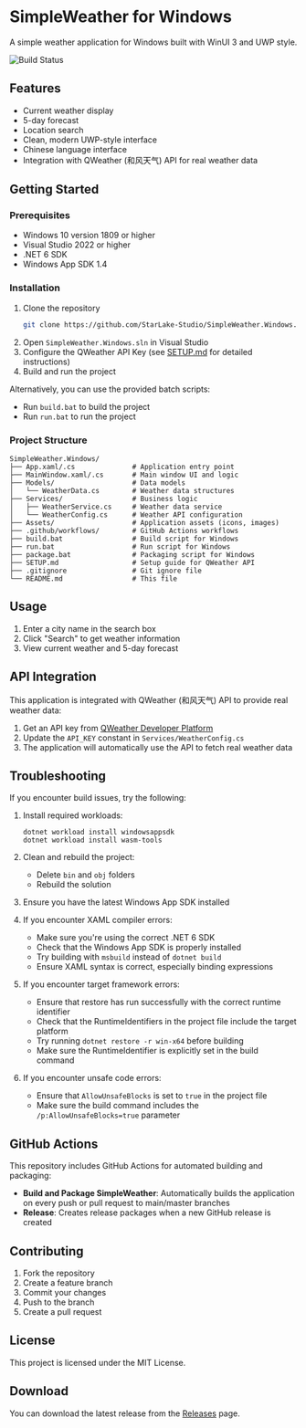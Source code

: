 # SimpleWeather for Windows

A simple weather application for Windows built with WinUI 3 and UWP style.

![Build Status](https://github.com/StarLake-Studio/SimpleWeather.Windows/workflows/Build%20and%20Package%20SimpleWeather/badge.svg)

## Features

- Current weather display
- 5-day forecast
- Location search
- Clean, modern UWP-style interface
- Chinese language interface
- Integration with QWeather (和风天气) API for real weather data

## Getting Started

### Prerequisites

- Windows 10 version 1809 or higher
- Visual Studio 2022 or higher
- .NET 6 SDK
- Windows App SDK 1.4

### Installation

1. Clone the repository
   ```bash
   git clone https://github.com/StarLake-Studio/SimpleWeather.Windows.git
   ```
2. Open `SimpleWeather.Windows.sln` in Visual Studio
3. Configure the QWeather API Key (see [SETUP.md](SETUP.md) for detailed instructions)
4. Build and run the project

Alternatively, you can use the provided batch scripts:
- Run `build.bat` to build the project
- Run `run.bat` to run the project

### Project Structure

```
SimpleWeather.Windows/
├── App.xaml/.cs              # Application entry point
├── MainWindow.xaml/.cs       # Main window UI and logic
├── Models/                   # Data models
│   └── WeatherData.cs        # Weather data structures
├── Services/                 # Business logic
│   ├── WeatherService.cs     # Weather data service
│   └── WeatherConfig.cs      # Weather API configuration
├── Assets/                   # Application assets (icons, images)
├── .github/workflows/        # GitHub Actions workflows
├── build.bat                 # Build script for Windows
├── run.bat                   # Run script for Windows
├── package.bat               # Packaging script for Windows
├── SETUP.md                  # Setup guide for QWeather API
├── .gitignore                # Git ignore file
└── README.md                 # This file
```

## Usage

1. Enter a city name in the search box
2. Click "Search" to get weather information
3. View current weather and 5-day forecast

## API Integration

This application is integrated with QWeather (和风天气) API to provide real weather data:

1. Get an API key from [QWeather Developer Platform](https://dev.qweather.com/)
2. Update the `API_KEY` constant in `Services/WeatherConfig.cs`
3. The application will automatically use the API to fetch real weather data

## Troubleshooting

If you encounter build issues, try the following:

1. Install required workloads:
   ```
   dotnet workload install windowsappsdk
   dotnet workload install wasm-tools
   ```

2. Clean and rebuild the project:
   - Delete `bin` and `obj` folders
   - Rebuild the solution

3. Ensure you have the latest Windows App SDK installed

4. If you encounter XAML compiler errors:
   - Make sure you're using the correct .NET 6 SDK
   - Check that the Windows App SDK is properly installed
   - Try building with `msbuild` instead of `dotnet build`
   - Ensure XAML syntax is correct, especially binding expressions

5. If you encounter target framework errors:
   - Ensure that restore has run successfully with the correct runtime identifier
   - Check that the RuntimeIdentifiers in the project file include the target platform
   - Try running `dotnet restore -r win-x64` before building
   - Make sure the RuntimeIdentifier is explicitly set in the build command

6. If you encounter unsafe code errors:
   - Ensure that `AllowUnsafeBlocks` is set to `true` in the project file
   - Make sure the build command includes the `/p:AllowUnsafeBlocks=true` parameter

## GitHub Actions

This repository includes GitHub Actions for automated building and packaging:

- **Build and Package SimpleWeather**: Automatically builds the application on every push or pull request to main/master branches
- **Release**: Creates release packages when a new GitHub release is created

## Contributing

1. Fork the repository
2. Create a feature branch
3. Commit your changes
4. Push to the branch
5. Create a pull request

## License

This project is licensed under the MIT License.

## Download

You can download the latest release from the [Releases](https://github.com/StarLake-Studio/SimpleWeather.Windows/releases) page.